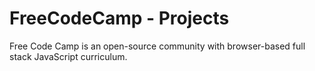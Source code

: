 # FreeCodeCamp - Projects
Free Code Camp is an open-source community with browser-based full stack JavaScript curriculum.
